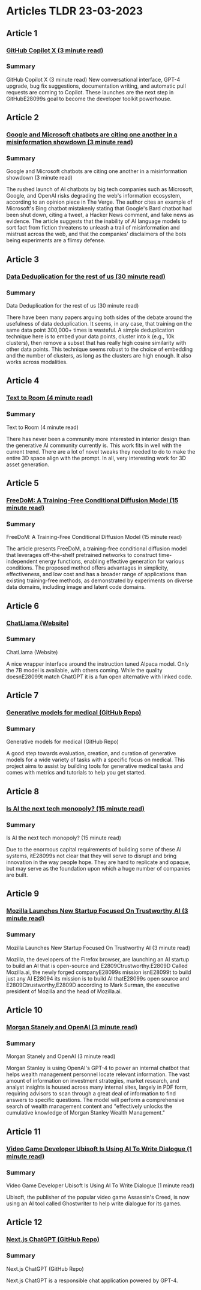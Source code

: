 # Articles TLDR  23-03-2023

## Article 1
### [GitHub Copilot X (3 minute read)](https://tldr.tech)
### Summary 
 GitHub Copilot X (3 minute read)</a>
New conversational interface, GPT-4 upgrade, bug fix suggestions, documentation writing, and automatic pull requests are coming to Copilot. These launches are the next step in GitHubE28099s goal to become the developer toolkit powerhouse.

## Article 2
### [Google and Microsoft chatbots are citing one another in a misinformation showdown (3 minute read)](https://tldr.tech)
### Summary 
 Google and Microsoft chatbots are citing one another in a misinformation showdown (3 minute read)

The rushed launch of AI chatbots by big tech companies such as Microsoft, Google, and OpenAI risks degrading the web's information ecosystem, according to an opinion piece in The Verge. The author cites an example of Microsoft's Bing chatbot mistakenly stating that Google's Bard chatbot had been shut down, citing a tweet, a Hacker News comment, and fake news as evidence. The article suggests that the inability of AI language models to sort fact from fiction threatens to unleash a trail of misinformation and mistrust across the web, and that the companies' disclaimers of the bots being experiments are a flimsy defense.

## Article 3
### [Data Deduplication for the rest of us (30 minute read)](https://tldr.tech)
### Summary 
 Data Deduplication for the rest of us (30 minute read)

There have been many papers arguing both sides of the debate around the usefulness of data deduplication. It seems, in any case, that training on the same data point 300,000+ times is wasteful. A simple deduplication technique here is to embed your data points, cluster into k (e.g., 10k clusters), then remove a subset that has really high cosine similarity with other data points. This technique seems robust to the choice of embedding and the number of clusters, as long as the clusters are high enough. It also works across modalities.

## Article 4
### [Text to Room (4 minute read)](https://tldr.tech)
### Summary 
 Text to Room (4 minute read)

There has never been a community more interested in interior design than the generative AI community currently is. This work fits in well with the current trend. There are a lot of novel tweaks they needed to do to make the entire 3D space align with the prompt. In all, very interesting work for 3D asset generation.

## Article 5
### [FreeDoM: A Training-Free Conditional Diffusion Model (15 minute read)](https://tldr.tech)
### Summary 
 FreeDoM: A Training-Free Conditional Diffusion Model (15 minute read)

The article presents FreeDoM, a training-free conditional diffusion model that leverages off-the-shelf pretrained networks to construct time-independent energy functions, enabling effective generation for various conditions. The proposed method offers advantages in simplicity, effectiveness, and low cost and has a broader range of applications than existing training-free methods, as demonstrated by experiments on diverse data domains, including image and latent code domains.

## Article 6
### [ChatLlama (Website)](https://tldr.tech)
### Summary 
 ChatLlama (Website)

A nice wrapper interface around the instruction tuned Alpaca model. Only the 7B model is available, with others coming. While the quality doesnE28099t match ChatGPT it is a fun open alternative with linked code.

## Article 7
### [Generative models for medical (GitHub Repo)](https://tldr.tech)
### Summary 
 Generative models for medical (GitHub Repo)

A good step towards evaluation, creation, and curation of generative models for a wide variety of tasks with a specific focus on medical. This project aims to assist by building tools for generative medical tasks and comes with metrics and tutorials to help you get started.</span>

## Article 8
### [Is AI the next tech monopoly? (15 minute read)](https://tldr.tech)
### Summary 
 Is AI the next tech monopoly? (15 minute read)

Due to the enormous capital requirements of building some of these AI systems, itE28099s not clear that they will serve to disrupt and bring innovation in the way people hope. They are hard to replicate and opaque, but may serve as the foundation upon which a huge number of companies are built.

## Article 9
### [Mozilla Launches New Startup Focused On Trustworthy AI (3 minute read)](https://tldr.tech)
### Summary 
 Mozilla Launches New Startup Focused On Trustworthy AI (3 minute read)

Mozilla, the developers of the Firefox browser, are launching an AI startup to build an AI that is open-source and E2809Ctrustworthy.E2809D Called Mozilla.ai, the newly forged companyE28099s mission isnE28099t to build just any AI E28094 its mission is to build AI thatE28099s open source and E2809Ctrustworthy,E2809D according to Mark Surman, the executive president of Mozilla and the head of Mozilla.ai.

## Article 10
### [Morgan Stanely and OpenAI (3 minute read)](https://tldr.tech)
### Summary 
 Morgan Stanely and OpenAI (3 minute read)

Morgan Stanley is using OpenAI's GPT-4 to power an internal chatbot that helps wealth management personnel locate relevant information. The vast amount of information on investment strategies, market research, and analyst insights is housed across many internal sites, largely in PDF form, requiring advisors to scan through a great deal of information to find answers to specific questions. The model will perform a comprehensive search of wealth management content and "effectively unlocks the cumulative knowledge of Morgan Stanley Wealth Management."

## Article 11
### [Video Game Developer Ubisoft Is Using AI To Write Dialogue (1 minute read)](https://tldr.tech)
### Summary 
 Video Game Developer Ubisoft Is Using AI To Write Dialogue (1 minute read)

Ubisoft, the publisher of the popular video game Assassin's Creed, is now using an AI tool called Ghostwriter to help write dialogue for its games.

## Article 12
### [Next.js ChatGPT (GitHub Repo)](https://tldr.tech)
### Summary 
 Next.js ChatGPT (GitHub Repo)

Next.js ChatGPT is a responsible chat application powered by GPT-4.


